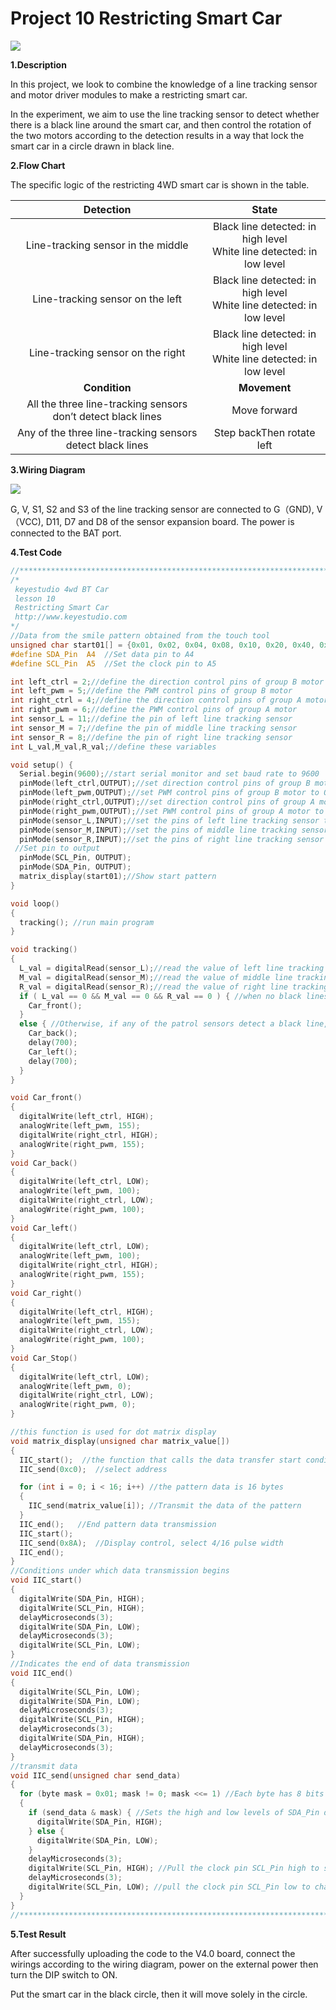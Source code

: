 # Project 10 Restricting Smart Car

![](/media/644a1976bf17a6b64e0aed1a7240ff1e.jpeg)

**1.Description**

In this project, we look to combine the knowledge of a line tracking sensor and motor driver modules to make a restricting smart car. 

In the experiment, we aim to use the line tracking sensor to detect whether there is a black line around the smart car, and then control the rotation of the two motors according to the detection results in a way that lock the smart car in a circle drawn in black line.

**2.Flow Chart**

The specific logic of the restricting 4WD smart car is shown in the table.

|                          Detection                           |                            State                             |
| :----------------------------------------------------------: | :----------------------------------------------------------: |
|              Line-tracking sensor in the middle              | Black line detected: in high level<br />White line detected: in low level |
|               Line-tracking sensor on the left               | Black line detected: in high level<br />White line detected: in low level |
|              Line-tracking sensor on the right               | Black line detected: in high level<br />White line detected: in low level |
|                        **Condition**                         |                         **Movement**                         |
| All the three line-tracking sensors don’t detect black lines |                         Move forward                         |
|  Any of the three line-tracking sensors detect black lines   |                  Step backThen rotate left                   |



**3.Wiring Diagram**

![](/media/88422b5f1464ad447e28ccbb8c39a8d4.png)

G, V, S1, S2 and S3 of the line tracking sensor are connected to G（GND), V（VCC), D11, D7 and D8 of the sensor expansion board. The power is connected to the BAT port.



**4.Test Code**

```c
//*************************************************************************
/*
 keyestudio 4wd BT Car
 lesson 10
 Restricting Smart Car
 http://www.keyestudio.com
*/ 
//Data from the smile pattern obtained from the touch tool
unsigned char start01[] = {0x01, 0x02, 0x04, 0x08, 0x10, 0x20, 0x40, 0x80, 0x80, 0x40, 0x20, 0x10, 0x08, 0x04, 0x02, 0x01};
#define SDA_Pin  A4  //Set data pin to A4
#define SCL_Pin  A5  //Set the clock pin to A5

int left_ctrl = 2;//define the direction control pins of group B motor
int left_pwm = 5;//define the PWM control pins of group B motor
int right_ctrl = 4;//define the direction control pins of group A motor
int right_pwm = 6;//define the PWM control pins of group A motor
int sensor_L = 11;//define the pin of left line tracking sensor
int sensor_M = 7;//define the pin of middle line tracking sensor
int sensor_R = 8;//define the pin of right line tracking sensor
int L_val,M_val,R_val;//define these variables

void setup() {
  Serial.begin(9600);//start serial monitor and set baud rate to 9600
  pinMode(left_ctrl,OUTPUT);//set direction control pins of group B motor to OUTPUT
  pinMode(left_pwm,OUTPUT);//set PWM control pins of group B motor to OUTPUT
  pinMode(right_ctrl,OUTPUT);//set direction control pins of group A motor to OUTPUT
  pinMode(right_pwm,OUTPUT);//set PWM control pins of group A motor to OUTPUT
  pinMode(sensor_L,INPUT);//set the pins of left line tracking sensor to INPUT
  pinMode(sensor_M,INPUT);//set the pins of middle line tracking sensor to INPUT
  pinMode(sensor_R,INPUT);//set the pins of right line tracking sensor to INPUT
 //Set pin to output
  pinMode(SCL_Pin, OUTPUT);
  pinMode(SDA_Pin, OUTPUT);
  matrix_display(start01);//Show start pattern
}

void loop() 
{
  tracking(); //run main program
}

void tracking()
{
  L_val = digitalRead(sensor_L);//read the value of left line tracking sensor
  M_val = digitalRead(sensor_M);//read the value of middle line tracking sensor
  R_val = digitalRead(sensor_R);//read the value of right line tracking sensor
  if ( L_val == 0 && M_val == 0 && R_val == 0 ) { //when no black lines are detected，turtle car forward
    Car_front();
  }
  else { //Otherwise, if any of the patrol sensors detect a black line, back up and turn left
    Car_back();
    delay(700);
    Car_left();
    delay(700);
  }
}

void Car_front()
{
  digitalWrite(left_ctrl, HIGH);
  analogWrite(left_pwm, 155);
  digitalWrite(right_ctrl, HIGH);
  analogWrite(right_pwm, 155);
}
void Car_back()
{
  digitalWrite(left_ctrl, LOW);
  analogWrite(left_pwm, 100);
  digitalWrite(right_ctrl, LOW);
  analogWrite(right_pwm, 100);
}
void Car_left()
{
  digitalWrite(left_ctrl, LOW);
  analogWrite(left_pwm, 100);  
  digitalWrite(right_ctrl, HIGH);
  analogWrite(right_pwm, 155);
}
void Car_right()
{
  digitalWrite(left_ctrl, HIGH);
  analogWrite(left_pwm, 155);
  digitalWrite(right_ctrl, LOW);
  analogWrite(right_pwm, 100);
}
void Car_Stop()
{
  digitalWrite(left_ctrl, LOW);
  analogWrite(left_pwm, 0);
  digitalWrite(right_ctrl, LOW);
  analogWrite(right_pwm, 0);
}

//this function is used for dot matrix display
void matrix_display(unsigned char matrix_value[])
{
  IIC_start();  //the function that calls the data transfer start condition
  IIC_send(0xc0);  //select address

  for (int i = 0; i < 16; i++) //the pattern data is 16 bytes
  {
    IIC_send(matrix_value[i]); //Transmit the data of the pattern
  }
  IIC_end();   //End pattern data transmission
  IIC_start();
  IIC_send(0x8A);  //Display control, select 4/16 pulse width
  IIC_end();
}
//Conditions under which data transmission begins
void IIC_start()
{
  digitalWrite(SDA_Pin, HIGH);
  digitalWrite(SCL_Pin, HIGH);
  delayMicroseconds(3);
  digitalWrite(SDA_Pin, LOW);
  delayMicroseconds(3);
  digitalWrite(SCL_Pin, LOW);
}
//Indicates the end of data transmission
void IIC_end()
{
  digitalWrite(SCL_Pin, LOW);
  digitalWrite(SDA_Pin, LOW);
  delayMicroseconds(3);
  digitalWrite(SCL_Pin, HIGH);
  delayMicroseconds(3);
  digitalWrite(SDA_Pin, HIGH);
  delayMicroseconds(3);
}
//transmit data
void IIC_send(unsigned char send_data)
{
  for (byte mask = 0x01; mask != 0; mask <<= 1) //Each byte has 8 bits and is checked bit by bit starting at the lowest level
  {
    if (send_data & mask) { //Sets the high and low levels of SDA_Pin depending on whether each bit of the byte is a 1 or a 0
      digitalWrite(SDA_Pin, HIGH);
    } else {
      digitalWrite(SDA_Pin, LOW);
    }
    delayMicroseconds(3);
    digitalWrite(SCL_Pin, HIGH); //Pull the clock pin SCL_Pin high to stop data transmission
    delayMicroseconds(3);
    digitalWrite(SCL_Pin, LOW); //pull the clock pin SCL_Pin low to change the SIGNAL of SDA 
  }
}
//*************************************************************************
```



**5.Test Result**

After successfully uploading the code to the V4.0 board, connect the wirings according to the wiring diagram, power on the external power then turn the DIP switch to ON. 

Put the smart car in the black circle, then it will move solely in the circle.



